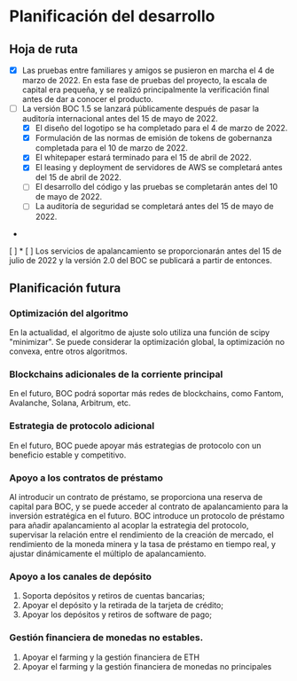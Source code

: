 # Planificación del desarrollo

## Hoja de ruta

* [x] Las pruebas entre familiares y amigos se pusieron en marcha el 4 de marzo de 2022. En esta fase de pruebas del proyecto, la escala de capital era pequeña, y se realizó principalmente la verificación final antes de dar a conocer el producto.
* [ ] La versión BOC 1.5 se lanzará públicamente después de pasar la auditoría internacional antes del 15 de mayo de 2022.
  * [x] El diseño del logotipo se ha completado para el 4 de marzo de 2022.
  * [x] Formulación de las normas de emisión de tokens de gobernanza completada para el 10 de marzo de 2022.
  * [x] El whitepaper estará terminado para el 15 de abril de 2022.
  * [x] El leasing y deployment de servidores de AWS se completará antes del 15 de abril de 2022.
  * [ ] El desarrollo del código y las pruebas se completarán antes del 10 de mayo de 2022.
  * [ ] La auditoría de seguridad se completará antes del 15 de mayo de 2022.
*
[ ]   * [ ] Los servicios de apalancamiento se proporcionarán antes del 15 de julio de 2022 y la versión 2.0 del BOC se publicará a partir de entonces.

## Planificación futura

### Optimización del algoritmo

En la actualidad, el algoritmo de ajuste solo utiliza una función de scipy "minimizar". Se puede considerar la optimización global, la optimización no convexa, entre otros algoritmos.

### Blockchains adicionales de la corriente principal

En el futuro, BOC podrá soportar más redes de blockchains, como Fantom, Avalanche, Solana, Arbitrum, etc.

### Estrategia de protocolo adicional

En el futuro, BOC puede apoyar más estrategias de protocolo con un beneficio estable y competitivo.

### Apoyo a los contratos de préstamo

Al introducir un contrato de préstamo, se proporciona una reserva de capital para BOC, y se puede acceder al contrato de apalancamiento para la inversión estratégica en el futuro. BOC introduce un protocolo de préstamo para añadir apalancamiento al acoplar la estrategia del protocolo, supervisar la relación entre el rendimiento de la creación de mercado, el rendimiento de la moneda minera y la tasa de préstamo en tiempo real, y ajustar dinámicamente el múltiplo de apalancamiento.

### Apoyo a los canales de depósito

1. Soporta depósitos y retiros de cuentas bancarias;
2. Apoyar el depósito y la retirada de la tarjeta de crédito;
3. Apoyar los depósitos y retiros de software de pago;

### Gestión financiera de monedas no estables.

1. Apoyar el farming y la gestión financiera de ETH
2. Apoyar el farming y la gestión financiera de monedas no principales
